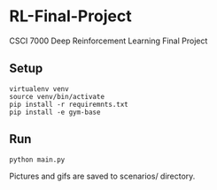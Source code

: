 # RL-Final-Project
CSCI 7000 Deep Reinforcement Learning Final Project

## Setup
```
virtualenv venv
source venv/bin/activate
pip install -r requiremnts.txt
pip install -e gym-base
```

## Run
```python main.py```

Pictures and gifs are saved to scenarios/ directory.